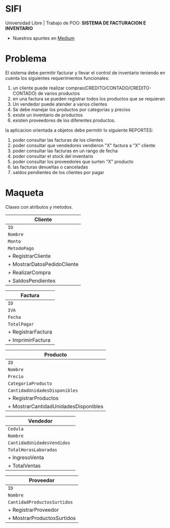 # SIFI
Universidad Libre | Trabajo de POO: **SISTEMA DE FACTURACION E INVENTARIO**
- Nuestros apuntes en [Medium](https://barrosjss.medium.com/programación-orientada-a-objetos-6ed44a7a1dcf)


# Problema
El sistema debe permitir facturar y llevar el control de inventario teniendo en cuenta los siguientes requerimientos funcionales:
1. un cliente puede realizar compras(CREDITO/CONTADO/CREDITO-CONTADO) de varios productos
2. en una factura se pueden registrar todos los productos que se requieran
3. Un vendedor puede atender a varios clientes
4. Se debe manejar los productos por categorias y precios
5. existe un inventario de productos
6. existen proveedores de los diferentes productos.

la aplicacion orientada a objetos debe permitir lo siguiente REPORTES:
1. poder consultar las facturas de los clientes
2. poder consultar que vendedores vendieron "X" factura a "X" cliente
3. poder consultar las facturas en un rango de fecha
4. poder consultar el stock del inventario
5. poder consultar los proveedores que surten "X" producto
6. las facturas devueltas o canceladas
7. saldos pendientes de los clientes por pagar


# Maqueta
Clases con atributos y metodos.

| Cliente |                           
| ------------- |                      
| `ID` |                          
| `Nombre` |                 
| `Monto` |                            
| `MetodoPago` |                                                        
| + RegistrarCliente |                
| + MostrarDatosPedidoCliente |       
| + RealizarCompra | 
| + SaldosPendientes |  

| Factura |
| ------------- |
| `ID` | 
| `IVA` |
| `Fecha` |
| `TotalPagar` |
| + RegistrarFactura |
| + ImprimirFactura |

| Producto |
| ------------- |
| `ID ` | 
| `Nombre ` | 
| `Precio ` | 
| `CategoríaProducto ` |
| `CantidadUnidadesDisponibles ` |
| + RegistrarProductos |
| + MostrarCantidadUnidadesDisponibles |


| Vendedor |
| ------------- |
| `Cedula ` |
| `Nombre ` | 
| `CantidadUnidadesVendidos ` |
| `TotalHorasLaboradas  ` |
| + IngresoVenta  |
| + TotalVentas |

| Proveedor |
| ------------- |
| `ID ` |
| `Nombre ` | 
| `CantidadProductosSurtidos ` |
| + RegistrarProveedor  |
| + MostrarProductosSurtidos |
